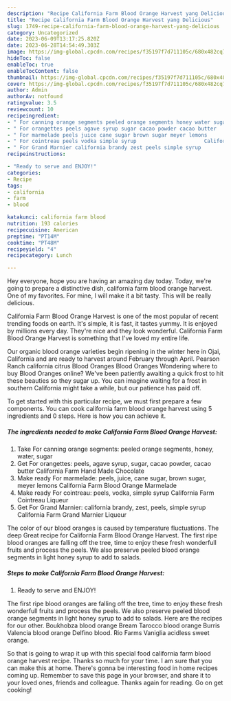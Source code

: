 ```yaml
---
description: "Recipe California Farm Blood Orange Harvest yang Delicious"
title: "Recipe California Farm Blood Orange Harvest yang Delicious"
slug: 1749-recipe-california-farm-blood-orange-harvest-yang-delicious
category: Uncategorized
date: 2023-06-09T13:17:25.820Z
date: 2023-06-28T14:54:49.303Z
image: https://img-global.cpcdn.com/recipes/f35197f7d711105c/680x482cq70/california-farm-blood-orange-harvest-recipe-main-photo.jpg
hideToc: false
enableToc: true
enableTocContent: false
thumbnail: https://img-global.cpcdn.com/recipes/f35197f7d711105c/680x482cq70/california-farm-blood-orange-harvest-recipe-main-photo.jpg
cover: https://img-global.cpcdn.com/recipes/f35197f7d711105c/680x482cq70/california-farm-blood-orange-harvest-recipe-main-photo.jpg
author: Admin
authorAv: notfound
ratingvalue: 3.5
reviewcount: 10
recipeingredient:
- " For canning orange segments peeled orange segments honey water sugar"
- " For orangettes peels agave syrup sugar cacao powder cacao butter                      California Farm Hand Made Chocolate"
- " For marmelade peels juice cane sugar brown sugar meyer lemons                      California Farm Blood Orange Marmelade"
- " For cointreau peels vodka simple syrup                      California Farm Cointreau Liqueur"
- " For Grand Marnier california brandy zest peels simple syrup                      California Farm Grand Marnier Liqueur"
recipeinstructions:

- "Ready to serve and ENJOY!"
categories:
- Recipe
tags:
- california
- farm
- blood

katakunci: california farm blood 
nutrition: 193 calories
recipecuisine: American
preptime: "PT14M"
cooktime: "PT48M"
recipeyield: "4"
recipecategory: Lunch

---
```



Hey everyone, hope you are having an amazing day today. Today, we're going to prepare a distinctive dish, california farm blood orange harvest. One of my favorites. For mine, I will make it a bit tasty. This will be really delicious.

California Farm Blood Orange Harvest is one of the most popular of recent trending foods on earth. It's simple, it is fast, it tastes yummy. It is enjoyed by millions every day. They're nice and they look wonderful. California Farm Blood Orange Harvest is something that I've loved my entire life.

Our organic blood orange varieties begin ripening in the winter here in Ojai, California and are ready to harvest around February through April. Pearson Ranch california citrus Blood Oranges Blood Oranges Wondering where to buy Blood Oranges online? We&#39;ve been patiently awaiting a quick frost to hit these beauties so they sugar up. You can imagine waiting for a frost in southern California might take a while, but our patience has paid off.


To get started with this particular recipe, we must first prepare a few components. You can cook california farm blood orange harvest using 5 ingredients and 0 steps. Here is how you can achieve it.

<!--inarticleads1-->

##### The ingredients needed to make California Farm Blood Orange Harvest:

1. Take  For canning orange segments: peeled orange segments, honey, water, sugar
1. Get  For orangettes: peels, agave syrup, sugar, cacao powder, cacao butter                      California Farm Hand Made Chocolate
1. Make ready  For marmelade: peels, juice, cane sugar, brown sugar, meyer lemons                      California Farm Blood Orange Marmelade
1. Make ready  For cointreau: peels, vodka, simple syrup                      California Farm Cointreau Liqueur
1. Get  For Grand Marnier: california brandy, zest, peels, simple syrup                      California Farm Grand Marnier Liqueur


The color of our blood oranges is caused by temperature fluctuations. The deep Great recipe for California Farm Blood Orange Harvest. The first ripe blood oranges are falling off the tree, time to enjoy these fresh wonderfull fruits and process the peels. We also preserve peeled blood orange segments in light honey syrup to add to salads. 

<!--inarticleads2-->

##### Steps to make California Farm Blood Orange Harvest:


1. Ready to serve and ENJOY!

The first ripe blood oranges are falling off the tree, time to enjoy these fresh wonderfull fruits and process the peels. We also preserve peeled blood orange segments in light honey syrup to add to salads. Here are the recipes for our other. Boukhobza blood orange Bream Tarocco blood orange Burris Valencia blood orange Delfino blood. Rio Farms Vaniglia acidless sweet orange. 

So that is going to wrap it up with this special food california farm blood orange harvest recipe. Thanks so much for your time. I am sure that you can make this at home. There's gonna be interesting food in home recipes coming up. Remember to save this page in your browser, and share it to your loved ones, friends and colleague. Thanks again for reading. Go on get cooking!
